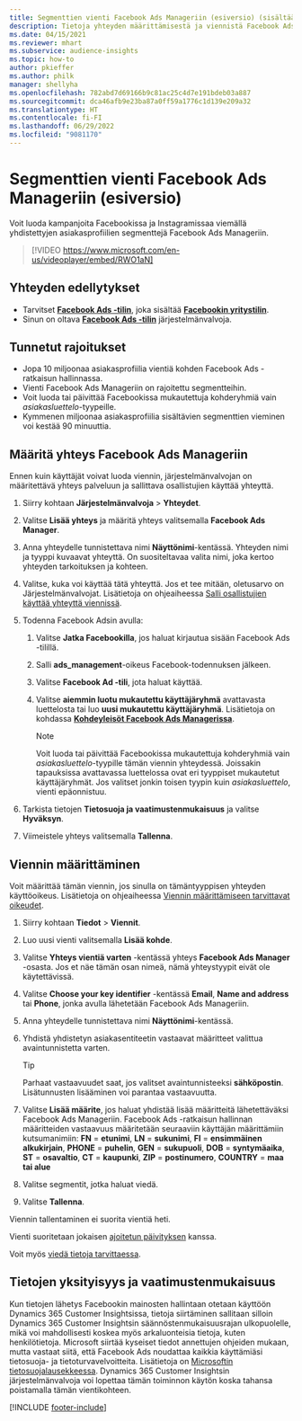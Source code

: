 ```yaml
---
title: Segmenttien vienti Facebook Ads Manageriin (esiversio) (sisältää videon)
description: Tietoja yhteyden määrittämisestä ja viennistä Facebook Ads Manageriin.
ms.date: 04/15/2021
ms.reviewer: mhart
ms.subservice: audience-insights
ms.topic: how-to
author: pkieffer
ms.author: philk
manager: shellyha
ms.openlocfilehash: 782abd7d69166b9c81ac25c4d7e191bdeb03a887
ms.sourcegitcommit: dca46afb9e23ba87a0ff59a1776c1d139e209a32
ms.translationtype: HT
ms.contentlocale: fi-FI
ms.lasthandoff: 06/29/2022
ms.locfileid: "9081170"
---
```

# <a name="export-segments-to-facebook-ads-manager-preview"></a>Segmenttien vienti Facebook Ads Manageriin (esiversio)

Voit luoda kampanjoita Facebookissa ja Instagramissaa viemällä yhdistettyjen asiakasprofiilien segmenttejä Facebook Ads Manageriin.

> [!VIDEO https://www.microsoft.com/en-us/videoplayer/embed/RWO1aN]

## <a name="prerequisites-for-connection"></a>Yhteyden edellytykset

- Tarvitset [**Facebook Ads -tilin**](https://www.facebook.com/business/learn/lessons/step-by-step-ads-manager-account), joka sisältää [**Facebookin yritystilin**](https://business.facebook.com/).
- Sinun on oltava [**Facebook Ads -tilin**](https://www.facebook.com/business/learn/lessons/step-by-step-ads-manager-account) järjestelmänvalvoja.

## <a name="known-limitations"></a>Tunnetut rajoitukset

- Jopa 10 miljoonaa asiakasprofiilia vientiä kohden Facebook Ads -ratkaisun hallinnassa.
- Vienti Facebook Ads Manageriin on rajoitettu segmentteihin.
- Voit luoda tai päivittää Facebookissa mukautettuja kohderyhmiä vain *asiakasluettelo*-tyypeille.
- Kymmenen miljoonaa asiakasprofiilia sisältävien segmenttien vieminen voi kestää 90 minuuttia.

## <a name="set-up-connection-to-facebook-ads-manager"></a>Määritä yhteys Facebook Ads Manageriin

Ennen kuin käyttäjät voivat luoda viennin, järjestelmänvalvojan on määritettävä yhteys palveluun ja sallittava osallistujien käyttää yhteyttä.

1. Siirry kohtaan **Järjestelmänvalvoja** > **Yhteydet**.

1. Valitse **Lisää yhteys** ja määritä yhteys valitsemalla **Facebook Ads Manager**.

1. Anna yhteydelle tunnistettava nimi **Näyttönimi**-kentässä. Yhteyden nimi ja tyyppi kuvaavat yhteyttä. On suositeltavaa valita nimi, joka kertoo yhteyden tarkoituksen ja kohteen.

1. Valitse, kuka voi käyttää tätä yhteyttä. Jos et tee mitään, oletusarvo on Järjestelmänvalvojat. Lisätietoja on ohjeaiheessa [Salli osallistujien käyttää yhteyttä viennissä](connections.md#allow-contributors-to-use-a-connection-for-exports).

1. Todenna Facebook Adsin avulla: 

   1. Valitse **Jatka Facebookilla**, jos haluat kirjautua sisään Facebook Ads -tilillä.

   1. Salli **ads_management**-oikeus Facebook-todennuksen jälkeen.

   1. Valitse **Facebook Ad -tili**, jota haluat käyttää.

   1. Valitse **aiemmin luotu mukautettu käyttäjäryhmä** avattavasta luettelosta tai luo **uusi mukautettu käyttäjäryhmä**. Lisätietoja on kohdassa [**Kohdeyleisöt Facebook Ads Managerissa**](https://www.facebook.com/business/help/744354708981227?id=2469097953376494).
      > [!NOTE]
      > Voit luoda tai päivittää Facebookissa mukautettuja kohderyhmiä vain *asiakasluettelo*-tyypille tämän viennin yhteydessä. Joissakin tapauksissa avattavassa luettelossa ovat eri tyyppiset mukautetut käyttäjäryhmät. Jos valitset jonkin toisen tyypin kuin *asiakasluettelo*, vienti epäonnistuu. 

1. Tarkista tietojen **Tietosuoja ja vaatimustenmukaisuus** ja valitse **Hyväksyn**.

1. Viimeistele yhteys valitsemalla **Tallenna**.

## <a name="configure-an-export"></a>Viennin määrittäminen

Voit määrittää tämän viennin, jos sinulla on tämäntyyppisen yhteyden käyttöoikeus. Lisätietoja on ohjeaiheessa [Viennin määrittämiseen tarvittavat oikeudet](export-destinations.md#set-up-a-new-export).

1. Siirry kohtaan **Tiedot** > **Viennit**.

1. Luo uusi vienti valitsemalla **Lisää kohde**. 

1. Valitse **Yhteys vientiä varten** -kentässä yhteys **Facebook Ads Manager** -osasta. Jos et näe tämän osan nimeä, nämä yhteystyypit eivät ole käytettävissä.

1. Valitse **Choose your key identifier** -kentässä **Email**, **Name and address** tai **Phone**, jonka avulla lähetetään Facebook Ads Manageriin. 

1. Anna yhteydelle tunnistettava nimi **Näyttönimi**-kentässä.

1. Yhdistä yhdistetyn asiakasentiteetin vastaavat määritteet valittua avaintunnistetta varten.
   > [!TIP]
   > Parhaat vastaavuudet saat, jos valitset avaintunnisteeksi **sähköpostin**. Lisätunnusten lisääminen voi parantaa vastaavuutta.

1. Valitse **Lisää määrite**, jos haluat yhdistää lisää määritteitä lähetettäväksi Facebook Ads Manageriin. Facebook Ads -ratkaisun hallinnan määritteiden vastaavuus määritetään seuraaviin käyttäjän määrittämiin kutsumanimiin: **FN** = **etunimi**, **LN** = **sukunimi**, **FI** = **ensimmäinen alkukirjain**, **PHONE** = **puhelin**, **GEN** = **sukupuoli**, **DOB** = **syntymäaika**, **ST** = **osavaltio**, **CT** = **kaupunki**, **ZIP** = **postinumero**, **COUNTRY** = **maa tai alue**

1. Valitse segmentit, jotka haluat viedä.

1. Valitse **Tallenna**.

Viennin tallentaminen ei suorita vientiä heti.

Vienti suoritetaan jokaisen [ajoitetun päivityksen](system.md#schedule-tab) kanssa. 

Voit myös [viedä tietoja tarvittaessa](export-destinations.md#run-exports-on-demand). 

## <a name="data-privacy-and-compliance"></a>Tietojen yksityisyys ja vaatimustenmukaisuus

Kun tietojen lähetys Facebookin mainosten hallintaan otetaan käyttöön Dynamics 365 Customer Insightsissa, tietoja siirtäminen sallitaan silloin Dynamics 365 Customer Insightsin säännöstenmukaisuusrajan ulkopuolelle, mikä voi mahdollisesti koskea myös arkaluonteisia tietoja, kuten henkilötietoja. Microsoft siirtää kyseiset tiedot annettujen ohjeiden mukaan, mutta vastaat siitä, että Facebook Ads noudattaa kaikkia käyttämiäsi tietosuoja- ja tietoturvavelvoitteita. Lisätietoja on [Microsoftin tietosuojalausekkeessa](https://go.microsoft.com/fwlink/?linkid=396732).
Dynamics 365 Customer Insightsin järjestelmänvalvoja voi lopettaa tämän toiminnon käytön koska tahansa poistamalla tämän vientikohteen.


[!INCLUDE [footer-include](includes/footer-banner.md)]
